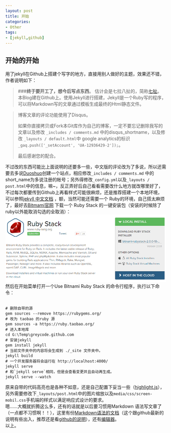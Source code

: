```yaml
---
layout: post
title: 开始
categories:
- Other
tags:
- [jekyll,github]
---
```

<link rel="stylesheet" href="/media/highlight/styles/github.css">
<script src="/media/highlight/highlight.pack.js"></script>
<script>hljs.initHighlightingOnLoad();</script>

## 开始的开始
<i class="fa fa-check" style="color:green"></i>用了jekyll在Github上搭建个写字的地方，直接用别人做好的主题，效果还不错，作者说明如下：	 

> ###**终于要开工了，想今后写点东西**。 
> 估计会是七拉八扯的，简称[七扯](http://blog.sevenCHE.com)。本Blog建在Github上。使用Jekyll进行搭建，Jekyll是一个Ruby写的程序，可以将Markdown写的文章通过模板生成最终的Html静态文件。

> 博客文章的评论功能使用了Disqus。
> 
> 如果你直接拷贝或Fork本Git库作为自己的博客，一定不要忘记删除我写的文章以及修改 `_includes / comments.md`
> 中的disqus_shortname，以及修改 `_layouts / default.html`中 google analytics的标识
> `_gaq.push(['_setAccount', 'UA-12936429-2']);`。
> 
> 最后感谢您的配合。

不过改的东西可能比上面说明的还要多一些，中文版的评论改为了多说，所以还需要去多说[Duoshuo](http://duoshuo.com/create-site/)创建一个站点，相应修改`_includes / comments.md` 中的short_name为多说注册的帐号；另外得修改`_config.yml`以及`_layouts / post.html`中的信息，嘛~，反正弄好后自己看看需要改什么地方就改哪里好了，不过每次都要传到Github上再看样式可能很麻烦，还是推荐搭建一个本地环境，可以参照[jekyll 中文文档](http://jekyllcn.com/docs/installation/) ，额，当然可能还需要一个 Ruby的环境，自己搭太麻烦了，最好去[Bitmami官网][ruby] 下载一个 Ruby Stack 的一键安装包（安装的时候除了ruby以外能取消勾选的全取消）：
![bitmabi ruby stack](/media/pic2014/20140914111200.png)
然后在开始菜单打开一个Use Bitnami Ruby Stack 的命令行程序，执行以下命令：
<pre><code class="bash">
# 删除自带的源
gem sources --remove https://rubygems.org/
# 改为 taobao 的ruby 源
gem sources -a https://ruby.taobao.org/
# 进入本地库
cd G:\Temp\greycode.github.com
# 安装jekyll
gem install jekyll
# 当前文件夹中的内容将会生成到 ./_site 文件夹中。
jekyll build
# 一个开发服务器将会运行在 http://localhost:4000/
jekyll serve
# 和`jekyll serve`相同，但是会查看变更并且自动再生成。
jekyll serve --watch
</code></pre>
原来自带的代码高亮也是各种不如意，还是自己配置下妥当一些（[highlight.js](https://highlightjs.org/)），另外需要修改下`_layouts/post.html`中的图片缩放以及`media/css/screen-mobil.css`手机端的样式以满足响应式设计的要求。  
嗯……大概就折腾这么多，还有的话就是以后要习惯用Markdown 语法写文章了（一点都不习惯啊！！），这里有份[Markdown语法的文档][mddoc]（这个跟github最新的说明有些出入，推荐还是看[github的说明](https://help.github.com/articles/writing-on-github)），还有[编辑器][editor]。  
以上。

[ruby]: https://bitnami.com/stack/ruby "下载 RUBY STACK 安装包"
[mddoc]: https://github.com/riku/Markdown-Syntax-CN/blob/master/syntax.md "Markdown 语法说明 (简体中文版) "
[editor]: https://stackedit.io/editor# "在线编辑器"
